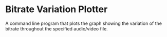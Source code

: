# Bitrate Variation Plotter
A command line program that plots the graph showing the variation of the bitrate throughout the specified audio/video file.